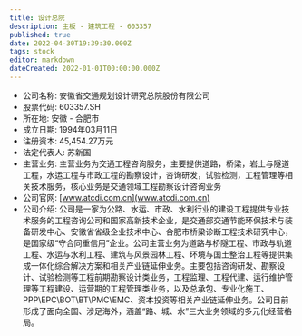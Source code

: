 ```yaml
---
title: 设计总院
description: 主板 - 建筑工程 - 603357
published: true
date: 2022-04-30T19:39:30.000Z
tags: stock
editor: markdown
dateCreated: 2022-01-01T00:00:00.000Z
---
```


- 公司名称: 安徽省交通规划设计研究总院股份有限公司
- 股票代码: 603357.SH
- 所在地: 安徽 - 合肥市
- 成立日期: 1994年03月11日
- 注册资本: 45,454.27万元
- 法定代表人: 苏新国
- 主营业务: 主营业务为交通工程咨询服务，主要提供道路，桥梁，岩土与隧道工程，水运工程与市政工程的勘察设计，咨询研发，试验检测，工程管理等相关技术服务，核心业务是交通领域工程勘察设计咨询业务
- 公司官网: [www.atcdi.com.cn](www.atcdi.com.cn)
- 公司介绍: 公司是一家为公路、水运、市政、水利行业的建设工程提供专业技术服务的工程咨询公司和国家高新技术企业，是交通部交通节能环保技术与装备研发中心、安徽省省级企业技术中心、合肥市桥梁诊断工程技术研究中心，是国家级“守合同重信用”企业。公司主营业务为道路与桥隧工程、市政与轨道工程、水运与水利工程、建筑与风景园林工程、环境与国土整治工程等提供集成一体化综合解决方案和相关产业链延伸业务。主要包括咨询研发、勘察设计、试验检测等工程前期勘察设计类业务，工程监理、工程代建、运行维护管理等工程建设、运营期的工程管理类业务，以及总承包、专业化施工、PPP\EPC\BOT\BT\PMC\EMC、资本投资等相关产业链延伸业务。公司目前形成了面向全国、涉足海外，涵盖“路、城、水”三大业务领域的多元化经营格局。


